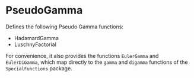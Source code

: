 # PseudoGamma

<!-- [![Stable](https://img.shields.io/badge/docs-stable-blue.svg)](https://NittanyLion.github.io/PseudoGamma.jl/stable/) -->
<!-- [![Dev](https://img.shields.io/badge/docs-dev-blue.svg)](https://NittanyLion.github.io/PseudoGamma.jl/dev/) -->
<!-- [![Build Status](https://github.com/NittanyLion/PseudoGamma.jl/actions/workflows/CI.yml/badge.svg?branch=main)](https://github.com/NittanyLion/PseudoGamma.jl/actions/workflows/CI.yml?query=branch%3Amain) -->
<!-- [![Coverage](https://codecov.io/gh/NittanyLion/PseudoGamma.jl/branch/main/graph/badge.svg)](https://codecov.io/gh/NittanyLion/PseudoGamma.jl) -->
<!-- [![Code Style: Blue](https://img.shields.io/badge/code%20style-blue-4495d1.svg)](https://github.com/invenia/BlueStyle) -->


Defines the following Pseudo Gamma functions:
*   HadamardGamma
*   LuschnyFactorial

For convenience, it also provides the functions `EulerGamma` and `EulerDiGamma`, which map directly to the `gamma` and `digamma` functions of the `SpecialFunctions` package.
